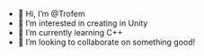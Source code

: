 - 👋 Hi, I’m @Trofem
- 👀 I’m interested in creating in Unity
- 🌱 I’m currently learning C++
- 💞️ I’m looking to collaborate on something good!

<!---
Trofem/Trofem is a ✨ special ✨ repository because its `README.md` (this file) appears on your GitHub profile.
You can click the Preview link to take a look at your changes.
--->
